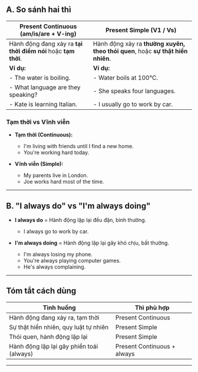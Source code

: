 

## A. So sánh hai thì

| Present Continuous (am/is/are + V-ing) | Present Simple (V1 / Vs) |
|----------------------------------------|----------------------------|
| Hành động đang xảy ra **tại thời điểm nói** hoặc **tạm thời**. | Hành động xảy ra **thường xuyên, theo thói quen**, hoặc **sự thật hiển nhiên**. |
| **Ví dụ:** | **Ví dụ:** |
| - The water is boiling. | - Water boils at 100°C. |
| - What language are they speaking? | - She speaks four languages. |
| - Kate is learning Italian. | - I usually go to work by car. |

### Tạm thời vs Vĩnh viễn

- **Tạm thời (Continuous):**
  - I'm living with friends until I find a new home.
  - You're working hard today.

- **Vĩnh viễn (Simple):**
  - My parents live in London.
  - Joe works hard most of the time.

---

## B. "I always do" vs "I'm always doing"

- **I always do** = Hành động lặp lại đều đặn, bình thường.
  - I always go to work by car.

- **I'm always doing** = Hành động lặp lại gây khó chịu, bất thường.
  - I'm always losing my phone.
  - You're always playing computer games.
  - He's always complaining.

---

## Tóm tắt cách dùng

| Tình huống                                  | Thì phù hợp                  |
|---------------------------------------------|------------------------------|
| Hành động đang xảy ra, tạm thời             | Present Continuous           |
| Sự thật hiển nhiên, quy luật tự nhiên       | Present Simple               |
| Thói quen, hành động lặp lại                | Present Simple               |
| Hành động lặp lại gây phiền toái (always)   | Present Continuous + always  |

---

